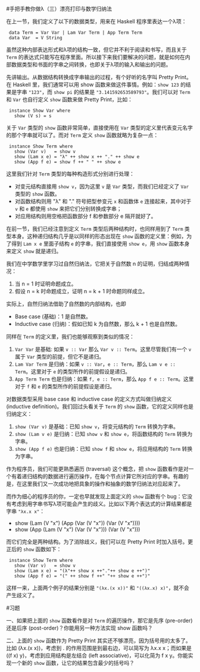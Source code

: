 #手把手教你做λ（三）漂亮打印与数学归纳法

在上一节，我们定义了以下的数据类型，用来在 Haskell 程序里表达一个λ项：

     data Term = Var Var | Lam Var Term | App Term Term 
     data Var  = V String

虽然这种内部表达形式和λ项的结构一致，但它并不利于阅读和书写，而且关于 `Term` 的表达式只能写在程序里面。所以接下来我们要解决的问题，就是如何在内部数据类型和书面的字串之间转换，也即关于λ项的输入和输出的问题。

先讲输出。从数据结构转换成字串输出的过程，有个好听的名字叫 Pretty Print。在 Haskell 里，我们通常可以用 show 函数来做这件事情。例如：`show 123` 的结果是字串 `"123"`，而 `show pi` 的结果是 `"3.141592653589793"`。我们可以对 `Term` 和 `Var` 也自行定义 `show` 函数来做 Pretty Print，比如：

     instance Show Var where
       show (V s) = s

关于 `Var` 类型的 `show` 函数非常简单，直接使用在 `Var` 类型的定义里代表变元名字的那个字串就可以了。而对 `Term` 定义 `show` 函数就略为复杂一点：

     instance Show Term where
       show (Var v)   = show v
       show (Lam x e) = "λ" ++ show x ++ "." ++ show e
       show (App f e) = show f ++ " " ++ show e

这里我们针对 `Term` 类型的每种构造形式分别进行处理：

- 对变元结构直接用 `show v`，因为这里 `v` 是 `Var` 类型，而我们已经定义了 `Var` 类型的 `show` 函数。 
- 对函数结构则用 "λ" 和 "." 符号把型参变元 `x` 和函数体 `e` 连接起来，其中对于 `v` 和 `e` 都使用 `show` 来把它们分别转换成字串；
- 对应用结构则用空格把函数部分 f 和参数部分 e 隔开就好了。

在前一节，我们已经注意到定义 `Term` 类型后两种结构时，也同样用到了 `Term` 类型本身。这种递归结构几乎是以同样的形态出现在 `show` 函数的定义里：例如，为了得到 `Lam x e` 里面子结构 `e` 的字串，我们直接使用 `show e`，用 `show` 函数本身来定义 `show` 就是递归。

我们在中学数学里学习过自然归纳法，它把关于自然数 n 的证明，归结成两种情况：

1. 当 n = 1 时证明命题成立。
2. 假设 n = k 时命题成立，证明 n = k + 1 时命题同样成立。

实际上，自然归纳法借助了自然数的内部结构，也即 

- Base case (基础)：1 是自然数。
- Inductive case (归纳)：假如已知 k 为自然数，那么 k + 1 也是自然数。

同样在 `Term` 的定义里，我们也能够观察到类似的情况：

1. `Var Var` 是基础: 如果 `v :: Var` 那么 `Var v :: Term`。这里尽管我们有一个 `v` 属于 `Var` 类型的前提，但它不是递归。
2. `Lam Var Term` 是归纳：如果 `v :: Var`，`e :: Term`，那么 `Lam v e :: Term`。这里对于 `e` 的类型所作的前提假设是递归。
3. `App Term Term` 也是归纳：如果 `f, e :: Term`，那么 `App f e :: Term`。这里对于 `f` 和 `e` 的类型所作的前提假设是递归。

对数据类型采用 base case 和 inductive case 的定义方式叫做归纳定义 (inductive definition)。我们回过头看关于 `Term` 的 `show` 函数，它的定义同样也是归纳定义：

1. `show (Var v)` 是基础：已知 `show v`，将变元结构的 `Term` 转换为字串。
2. `show (Lam v e)` 是归纳：已知 `show v` 和 `show e`，将函数结构的 `Term` 转换为字串。
3. `show (App f e)` 也是归纳：已知 `show f` 和 `show e`，将应用结构的 `Term` 转换为字串。

作为程序员，我们可能更熟悉遍历 (traversal) 这个概念，把 `show` 函数看作是对一个有着递归结构的数据进行遍历操作，在每个节点计算它所对应的字串。有趣的是，在这里我们又一次成功地把具象的操作和抽象的数学归纳法对应起来了。

而作为细心的程序员的你，一定也早就发现上面定义的 `show` 函数有个 bug：它没有考虑到用字串书写λ项可能会产生的歧义。比如以下两个表达式的计算结果都是字串 `"λx.x x"`：

- show (Lam (V "x") (App (Var (V "x")) (Var (V "x"))))
- show (App (Lam (V "x") (Var (V "x"))) (Var (V "x")))

而它们完全是两种结构。为了消除歧义，我们可以在 Pretty Print 时加入括号。更正后的 `show` 函数如下：

     instance Show Term where
       show (Var v)   = show v
       show (Lam x e) = "(λ"++ show x ++"."++ show e ++")"
       show (App f e) = "(" ++ show f ++" "++ show e ++")"

这样一来，上面两个例子的结果分别是 `"(λx.(x x))"` 和 `"((λx.x) x)"`，就不会产生歧义了。

#习题

一、如果把上面的 `show` 函数看作是对 `Term` 的遍历操作，那它是先序 (pre-order) 还是后序 (post-order)？你能用另一种方法实现 show 函数吗？

二、上面的 `show` 函数作为 Pretty Print 其实还不够漂亮，因为括号用的太多了。比如 (λx.(x x))，考虑到 . 的作用范围是到最右边，可以简写为 λx.x x；而如果是 ((f x) y)，考虑到应用结构是左结合 (left associative)，可以化简为 f x y。你能实现一个新的 `show` 函数，让它的结果包含最少的括号吗？

